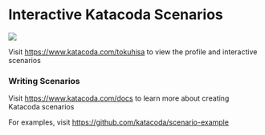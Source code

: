 # Interactive Katacoda Scenarios

[![](http://shields.katacoda.com/katacoda/tokuhisa/count.svg)](https://www.katacoda.com/tokuhisa "Get your profile on Katacoda.com")

Visit https://www.katacoda.com/tokuhisa to view the profile and interactive scenarios

### Writing Scenarios
Visit https://www.katacoda.com/docs to learn more about creating Katacoda scenarios

For examples, visit https://github.com/katacoda/scenario-example
